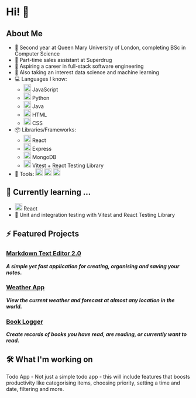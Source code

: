 # Hi! 👋

## About Me

- :book: Second year at Queen Mary University of London, completing BSc in Computer Science
- :convenience_store: Part-time sales assistant at Superdrug
- :star2: Aspiring a career in full-stack software engineering
- :brain: Also taking an interest data science and machine learning
- :computer: Languages I know:
  - <a href="https://skillicons.dev"><img src="https://skillicons.dev/icons?i=js" width="20" /></a> JavaScript
  - <a href="https://skillicons.dev"><img src="https://skillicons.dev/icons?i=py" width="20" /></a> Python
  - <a href="https://skillicons.dev"><img src="https://skillicons.dev/icons?i=java" width="20" /></a> Java
  - <a href="https://skillicons.dev"><img src="https://skillicons.dev/icons?i=html" width="20" /></a> HTML
  - <a href="https://skillicons.dev"><img src="https://skillicons.dev/icons?i=css" width="20" /></a> CSS
- :package: Libraries/Frameworks:
  - <a href="https://skillicons.dev"><img src="https://skillicons.dev/icons?i=react" width="20" /></a> React
  - <a href="https://skillicons.dev"><img src="https://skillicons.dev/icons?i=express" width="20" /></a> Express
  - <a href="https://skillicons.dev"><img src="https://skillicons.dev/icons?i=mongodb" width="20" /></a> MongoDB
  - <a href="https://skillicons.dev"><img src="https://skillicons.dev/icons?i=vitest" width="20" /></a> Vitest + React Testing Library
- :wrench: Tools: <a href="https://skillicons.dev"><img src="https://skillicons.dev/icons?i=vscode" width="20" /></a> <a href="https://skillicons.dev"><img src="https://skillicons.dev/icons?i=git" width="20" /></a> <a href="https://skillicons.dev"><img src="https://skillicons.dev/icons?i=npm" width="20" /></a>
<!--
- :department_store: Working part-time as a Sales Advisor at Superdrug
-->


## 🌱 Currently learning ...

- <a href="https://skillicons.dev"><img src="https://skillicons.dev/icons?i=react" width="20" /></a> React
- 🧪 Unit and integration testing with Vitest and React Testing Library

<!--

- <a href="https://skillicons.dev"><img src="https://skillicons.dev/icons?i=react" width="20" /></a> React - mastering the intermediate/advanced concepts
- <a href="https://skillicons.dev"><img src="https://skillicons.dev/icons?i=ts" width="20" /></a> TypeScript
- <a href="https://skillicons.dev"><img src="https://skillicons.dev/icons?i=svelte" width="20" /></a> Svelte - learning the very basics
-->
## ⚡ Featured Projects

### [Markdown Text Editor 2.0](https://github.com/SA9102/Markdown-Text-Editor-2.0)

***A simple yet fast application for creating, organising and saving your notes.***
<!--
<a href="https://skillicons.dev">
  <img src="https://skillicons.dev/icons?i=js,react,vite,css" width="100" />
</a>
-->
### [Weather App](https://github.com/SA9102/Weather-App)

***View the current weather and forecast at almost any location in the world.***
<!--
<a href="https://skillicons.dev">
  <img src="https://skillicons.dev/icons?i=js,react" width="50" />
</a>
-->
### [Book Logger](https://github.com/SA9102/Book-Logger)

***Create records of books you have read, are reading, or currently want to read.***
<!--
<a href="https://skillicons.dev">
  <img src="https://skillicons.dev/icons?i=js,express,mongodb,css" width="100" />
</a>
-->

## :hammer_and_wrench: What I'm working on

<!--Expenses Tracker - An application tailored specifically to my needs to keep track of my expenses and save as much as possible-->

Todo App - Not just a simple todo app - this will include features that boosts productivity like categorising items, choosing priority, setting a time and date, filtering and more.


<!--
### Simple Flashcards

A simple flashcard application where you create and organise your own flashcards and use them for revising. Will feature all CRUD operations.

This will be my most complex project to date, both in terms of the application itself, and the technologies used. It will use TypeScript (also my first project with TypeScript), React, React Router, Express and MongoDB.

<a href="https://skillicons.dev">
  <img src="https://skillicons.dev/icons?i=ts,react,express,mongodb" width="100" />
</a>
-->
<!--
**SA9102/SA9102** is a ✨ _special_ ✨ repository because its `README.md` (this file) appears on your GitHub profile.

Here are some ideas to get you started:

- 🔭 I’m currently working on ...
- 🌱 I’m currently learning ...
- 👯 I’m looking to collaborate on ...
- 🤔 I’m looking for help with ...
- 💬 Ask me about ...
- 📫 How to reach me: ...
- 😄 Pronouns: ...
- ⚡ Fun fact: ...
-->

